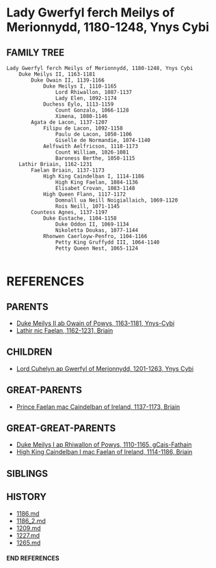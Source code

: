 # Lady Gwerfyl ferch Meilys of Merionnydd, 1180-1248, Ynys Cybi

## FAMILY TREE 
```
Lady Gwerfyl ferch Meilys of Merionnydd, 1180-1248, Ynys Cybi
    Duke Meilys II, 1163-1181
        Duke Owain II, 1139-1166
            Duke Meilys I, 1110-1165
                Lord Rhiwallon, 1087-1137
                Lady Elen, 1092-1174
            Duchess Eylo, 1113-1159
                Count Gonzalo, 1066-1128
                Ximena, 1080-1146
        Agata de Lacon, 1137-1207
            Filipu de Lacon, 1092-1158
                Paulu de Lacon, 1050-1106
                Giselle de Normandie, 1074-1140
            Aelfswith Aelfricson, 1118-1173
                Count William, 1026-1081
                Baroness Berthe, 1050-1115
    Lathir Briain, 1162-1231
        Faelan Briain, 1137-1173
            High King Caindelban I, 1114-1186
                High King Faelan, 1084-1136            
                Elisabet Crovan, 1083-1148            
            High Queen Flann, 1117-1172
                Domnall ua Neill Noigiallaich, 1069-1120        
                Rois Neill, 1071-1145        
        Countess Agnes, 1137-1197
            Duke Eustache, 1104-1158
                Duke Oddon II, 1069-1134
                Nikoletta Doukas, 1077-1144
            Rhonwen Caerloyw-Penfro, 1104-1166
                Petty King Gruffydd III, 1064-1140    
                Petty Queen Nest, 1065-1124
                    
```


# REFERENCES

## PARENTS 
* [Duke Meilys II ab Owain of Powys, 1163-1181, Ynys-Cybi](meilys_ii_ab_owain_1163.md)
* [Lathir nic Faelan, 1162-1231, Briain](lathir_nic_faelan_1162.md)

## CHILDREN 
* [Lord Cuhelyn ap Gwerfyl of Merionnydd, 1201-1263, Ynys Cybi](cuhelyn_ap_gwerfyl_1201.md)

## GREAT-PARENTS 
* [Prince Faelan mac Caindelban of Ireland, 1137-1173, Briain](faelan_mac_caindelban_1137.md)

## GREAT-GREAT-PARENTS 
* [Duke Meilys I ap Rhiwallon of Powys, 1110-1165, gCais-Fathain](meilys_i_ap_rhiwallon_1110.md)
* [High King Caindelban I mac Faelan of Ireland, 1114-1186, Briain](caindelban_i_mac_faelan_1114.md)
## SIBLINGS

 
## HISTORY
* [1186.md](../h/1186.md)
* [1186_2.md](../h/1186_2.md)
* [1209.md](../h/1209.md)
* [1227.md](../h/1227.md)
* [1265.md](../h/1265.md)

#### END REFERENCES
